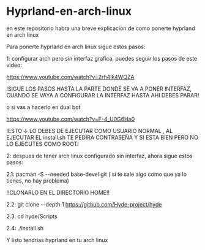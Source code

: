 # Hyprland-en-arch-linux
en este repositorio habra una breve explicacion de como ponerte hyprland en arch linux

Para ponerte hyprland en arch linux sigue estos pasos:
  
1: configurar arch pero sin interfaz grafica, puedes seguir los pasos de este video:

https://www.youtube.com/watch?v=2rh4Ik4WQZA

!SIGUE LOS PASOS HASTA LA PARTE DONDE SE VA A PONER INTERFAZ, CUANDO SE VAYA A CONFIGURAR LA INTERFAZ HASTA AHI DEBES PARAR!

o si vas a hacerlo en dual bot

https://www.youtube.com/watch?v=F-4_U0G6Ha0





!ESTO ↓ LO DEBES DE EJECUTAR COMO USUARIO NORMAL , AL EJECUTAR EL install.sh TE PEDIRA CONTRASEÑA Y SI ESTA BIEN PERO NO LO EJECUTES COMO ROOT!

2: despues de tener arch linux configurado sin interfaz, ahora sigue estos pasos:

2.1: pacman -S --needed base-devel git ( si te sale algo como que ya lo tienes, no hay problema)

!!CLONARLO EN EL DIRECTORIO HOME!!

2.2: git clone --depth 1 https://github.com/Hyde-project/hyde 

2.3: cd hyde/Scripts

2.4: ./install.sh

Y listo tendrias hyprland en tu arch linux
